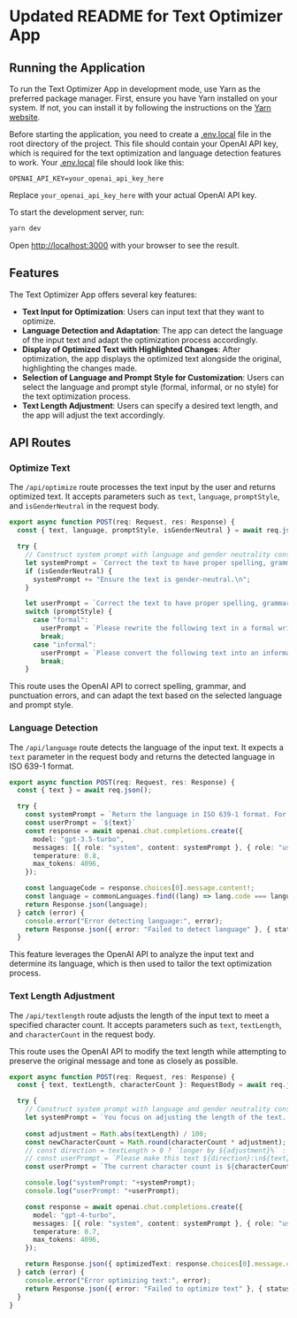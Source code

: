 # Updated README for Text Optimizer App

## Running the Application

To run the Text Optimizer App in development mode, use Yarn as the preferred package manager. First, ensure you have Yarn installed on your system. If not, you can install it by following the instructions on the [Yarn website](https://yarnpkg.com/getting-started/install).

Before starting the application, you need to create a [.env.local](file:///Users/manuellampert/ocean/freelance/morrow-ventures/llm-text-optimizer/.env.local#1%2C1-1%2C1) file in the root directory of the project. This file should contain your OpenAI API key, which is required for the text optimization and language detection features to work. Your [.env.local](file:///Users/manuellampert/ocean/freelance/morrow-ventures/llm-text-optimizer/.env.local#1%2C1-1%2C1) file should look like this:

```plaintext
OPENAI_API_KEY=your_openai_api_key_here
```

Replace `your_openai_api_key_here` with your actual OpenAI API key.

To start the development server, run:

```bash
yarn dev
```

Open [http://localhost:3000](http://localhost:3000) with your browser to see the result.

## Features

The Text Optimizer App offers several key features:

- **Text Input for Optimization**: Users can input text that they want to optimize.
- **Language Detection and Adaptation**: The app can detect the language of the input text and adapt the optimization process accordingly.
- **Display of Optimized Text with Highlighted Changes**: After optimization, the app displays the optimized text alongside the original, highlighting the changes made.
- **Selection of Language and Prompt Style for Customization**: Users can select the language and prompt style (formal, informal, or no style) for the text optimization process.
- **Text Length Adjustment**: Users can specify a desired text length, and the app will adjust the text accordingly.

## API Routes

### Optimize Text

The `/api/optimize` route processes the text input by the user and returns optimized text. It accepts parameters such as `text`, `language`, `promptStyle`, and `isGenderNeutral` in the request body.


```7:40:app/api/optimize/route.ts
export async function POST(req: Request, res: Response) {
  const { text, language, promptStyle, isGenderNeutral } = await req.json() as { text: string, language: Language, promptStyle: string, isGenderNeutral: boolean };

  try {
    // Construct system prompt with language and gender neutrality consideration
    let systemPrompt = `Correct the text to have proper spelling, grammar, and punctuation.\nThe language of the text is ${language.name}.\n`;
    if (isGenderNeutral) {
      systemPrompt += "Ensure the text is gender-neutral.\n";
    }

    let userPrompt = `Correct the text to have proper spelling, grammar, and punctuation:\n${text}`;
    switch (promptStyle) {
      case "formal":
        userPrompt = `Please rewrite the following text in a formal writing style. Focus on using standard grammar and complex sentence structures, employ a precise and academic vocabulary, and ensure the tone remains objective and impersonal. Avoid colloquialisms, slang, and contractions, and structure the text with a clear introduction, body, and conclusion. Make sure to include proper spelling, grammar, and punctuation:\n${text}`;
        break;
      case "informal":
        userPrompt = `Please convert the following text into an informal writing style. Use colloquial language, include idioms and contractions, and adopt a personal and subjective tone. The structure should be flexible and conversational. Feel free to adjust grammar and punctuation to suit a more casual and relaxed tone:\n${text}`;
        break;
    }
```


This route uses the OpenAI API to correct spelling, grammar, and punctuation errors, and can adapt the text based on the selected language and prompt style.

### Language Detection

The `/api/language` route detects the language of the input text. It expects a `text` parameter in the request body and returns the detected language in ISO 639-1 format.


```8:27:app/api/language/route.ts
export async function POST(req: Request, res: Response) {
  const { text } = await req.json();

  try {
    const systemPrompt = `Return the language in ISO 639-1 format. For example, if the language is English, return "en".`;
    const userPrompt = `${text}`
    const response = await openai.chat.completions.create({
      model: "gpt-3.5-turbo",
      messages: [{ role: "system", content: systemPrompt }, { role: "user", content: userPrompt }],
      temperature: 0.8,
      max_tokens: 4096,
    });

    const languageCode = response.choices[0].message.content!;
    const language = commonLanguages.find((lang) => lang.code === languageCode) as Language;
    return Response.json(language);
  } catch (error) {
    console.error("Error detecting language:", error);
    return Response.json({ error: "Failed to detect language" }, { status: 500 });
  }
```

This feature leverages the OpenAI API to analyze the input text and determine its language, which is then used to tailor the text optimization process.

### Text Length Adjustment

The `/api/textlength` route adjusts the length of the input text to meet a specified character count. It accepts parameters such as `text`, `textLength`, and `characterCount` in the request body.

This route uses the OpenAI API to modify the text length while attempting to preserve the original message and tone as closely as possible.

```app/api/language/route.ts
export async function POST(req: Request, res: Response) {
  const { text, textLength, characterCount }: RequestBody = await req.json() as RequestBody;

  try {
    // Construct system prompt with language and gender neutrality consideration
    let systemPrompt = `You focus on adjusting the length of the text. Make sure to keep the tone and structure of the text the same. Do not make any spelling or grammar mistakes.`;
    
    const adjustment = Math.abs(textLength) / 100;
    const newCharacterCount = Math.round(characterCount * adjustment);
    // const direction = textLength > 0 ? `longer by ${adjustment}%` : `shorter by ${adjustment}%`;
    // const userPrompt = `Please make this text ${direction}:\n${text}`;
    const userPrompt = `The current character count is ${characterCount}. Please adjust the text to have a character count of ${newCharacterCount}:\n${text}`;

    console.log("systemPrompt: "+systemPrompt);
    console.log("userPrompt: "+userPrompt);

    const response = await openai.chat.completions.create({
      model: "gpt-4-turbo",
      messages: [{ role: "system", content: systemPrompt }, { role: "user", content: userPrompt }],
      temperature: 0.7,
      max_tokens: 4096,
    });

    return Response.json({ optimizedText: response.choices[0].message.content });
  } catch (error) {
    console.error("Error optimizing text:", error);
    return Response.json({ error: "Failed to optimize text" }, { status: 500 });
  }
}
```